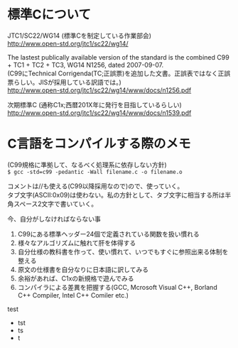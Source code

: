 # 標準Cについて

JTC1/SC22/WG14 (標準Cを制定している作業部会)  
http://www.open-std.org/jtc1/sc22/wg14/


The  lastest publically available version of the standard is the combined C99 + TC1 + TC2 + TC3, WG14 N1256, dated 2007-09-07.  
(C99にTechnical Corrigenda(TC;正誤票)を追加した文書。正誤表ではなく正誤票らしい。JISが採用している訳語では。)  
http://www.open-std.org/jtc1/sc22/wg14/www/docs/n1256.pdf

次期標準C (通称C1x;西暦201X年に発行を目指しているらしい)  
http://www.open-std.org/jtc1/sc22/wg14/www/docs/n1539.pdf

# C言語をコンパイルする際のメモ  

(C99規格に準拠して、なるべく処理系に依存しない方針)  
`$ gcc -std=c99 -pedantic -Wall filename.c -o filename.o`

コメントは//も使える(C99以降採用なので)ので、使っていく。  
タブ文字(ASCII:0x09)は使わない。私の方針として、タブ文字に相当する所は半角スペース2文字で書いていく。  

今、自分がしなければならない事  
1. C99にある標準ヘッダー24個で定義されている関数を扱い慣れる  
2. 様々なアルゴリズムに触れて肝を体得する  
3. 自分仕様の教科書を作って、使い慣れて、いつでもすぐに参照出来る体制を整える  
4. 原文の仕様書を自分なりに日本語に訳してみる  
5. 余裕があれば、C1xの新規格で遊んでみる  
6. コンパイラによる差異を把握する(GCC, Mcrosoft Visual C++, Borland C++ Compiler, Intel C++ Comiler etc.)  

test
- tst
- ts
- t

